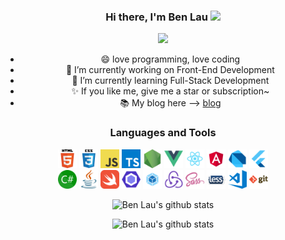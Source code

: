 <div align="center">

  ### Hi there, I'm Ben Lau <img src="https://raw.githubusercontent.com/iampavangandhi/iampavangandhi/master/gifs/Hi.gif" width="30px">

  <img src="https://komarev.com/ghpvc/?username=ben-lau&label=Profile+Visits&color=dc143c">

  - 😄 love programming, love coding
  - 🔭 I’m currently working on Front-End Development
  - 🌱 I’m currently learning Full-Stack Development
  - ✨ If you like me, give me a star or subscription~
  - 📚 My blog here --> [blog](https://ben-lau.github.io/)

  ### Languages and Tools

  <div>
    <img height="30" src="https://raw.githubusercontent.com/github/explore/80688e429a7d4ef2fca1e82350fe8e3517d3494d/topics/html/html.png" title="HTML5">
    <img height="30" src="https://raw.githubusercontent.com/github/explore/80688e429a7d4ef2fca1e82350fe8e3517d3494d/topics/css/css.png" title="CSS3">
    <img height="30" src="https://raw.githubusercontent.com/github/explore/80688e429a7d4ef2fca1e82350fe8e3517d3494d/topics/javascript/javascript.png" title="Javascript">
    <img height="30" src="https://raw.githubusercontent.com/github/explore/80688e429a7d4ef2fca1e82350fe8e3517d3494d/topics/typescript/typescript.png" title="Typescript">
    <img height="30" src="https://raw.githubusercontent.com/github/explore/80688e429a7d4ef2fca1e82350fe8e3517d3494d/topics/nodejs/nodejs.png" title="node.js"> 
    <img height="30" src="https://raw.githubusercontent.com/github/explore/80688e429a7d4ef2fca1e82350fe8e3517d3494d/topics/vue/vue.png" title="Vue">
    <img height="30" src="https://raw.githubusercontent.com/github/explore/80688e429a7d4ef2fca1e82350fe8e3517d3494d/topics/react/react.png" title="React">
    <img height="30" src="https://raw.githubusercontent.com/github/explore/80688e429a7d4ef2fca1e82350fe8e3517d3494d/topics/angular/angular.png" title="Angular">
    <img height="30" src="https://raw.githubusercontent.com/github/explore/80688e429a7d4ef2fca1e82350fe8e3517d3494d/topics/dart/dart.png" title="Dart">
    <img height="30" src="https://raw.githubusercontent.com/github/explore/80688e429a7d4ef2fca1e82350fe8e3517d3494d/topics/flutter/flutter.png" title="Flutter">
  </div>
  <div>
    <img height="30" src="https://raw.githubusercontent.com/github/explore/80688e429a7d4ef2fca1e82350fe8e3517d3494d/topics/csharp/csharp.png" title="C#">
    <img height="30" src="https://raw.githubusercontent.com/github/explore/80688e429a7d4ef2fca1e82350fe8e3517d3494d/topics/java/java.png" title="Java">
    <img height="30" src="https://raw.githubusercontent.com/github/explore/80688e429a7d4ef2fca1e82350fe8e3517d3494d/topics/swift/swift.png" title="Swift">
    <img height="30" src="https://raw.githubusercontent.com/github/explore/80688e429a7d4ef2fca1e82350fe8e3517d3494d/topics/eslint/eslint.png" title="eslint">
    <img height="30" src="https://raw.githubusercontent.com/github/explore/80688e429a7d4ef2fca1e82350fe8e3517d3494d/topics/webpack/webpack.png" title="webpack">
    <img height="30" src="https://raw.githubusercontent.com/github/explore/80688e429a7d4ef2fca1e82350fe8e3517d3494d/topics/redux/redux.png" title="redux">
    <img height="30" src="https://raw.githubusercontent.com/github/explore/80688e429a7d4ef2fca1e82350fe8e3517d3494d/topics/sass/sass.png" title="Sass">
    <img height="30" src="https://raw.githubusercontent.com/github/explore/80688e429a7d4ef2fca1e82350fe8e3517d3494d/topics/less/less.png" title="Less"> 
    <img height="30" src="https://raw.githubusercontent.com/github/explore/80688e429a7d4ef2fca1e82350fe8e3517d3494d/topics/visual-studio-code/visual-studio-code.png" title="VSCode">
    <img height="30" src="https://raw.githubusercontent.com/github/explore/80688e429a7d4ef2fca1e82350fe8e3517d3494d/topics/git/git.png" title="git">
  </div>

  ![Ben Lau's github stats](https://github-readme-stats.vercel.app/api?username=ben-lau&bg_color=30,e96443,904e95&title_color=fff&text_color=fff&show_icons=true&icon_color=fff&count_private=true&include_all_commits=true)

  ![Ben Lau's github stats](https://github-readme-stats.vercel.app/api/top-langs/?username=ben-lau&layout=compact)

</div>
